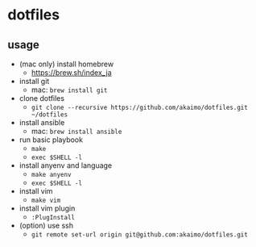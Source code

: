 # dotfiles

## usage
- (mac only) install homebrew
  - https://brew.sh/index_ja
- install git
  - mac: `brew install git`
- clone dotfiles
  - `git clone --recursive https://github.com/akaimo/dotfiles.git ~/dotfiles`
- install ansible
  - mac: `brew install ansible`
- run basic playbook
  - `make`
  - `exec $SHELL -l`
- install anyenv and language
  - `make anyenv`
  - `exec $SHELL -l`
- install vim
  - `make vim`
- install vim plugin
  - `:PlugInstall`
- (option) use ssh
  - `git remote set-url origin git@github.com:akaimo/dotfiles.git`

